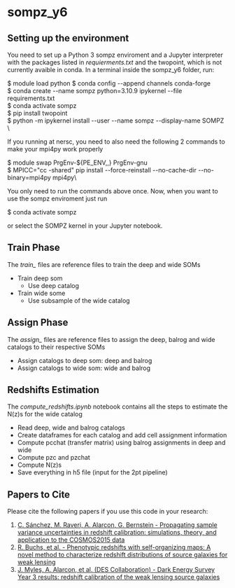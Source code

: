 # sompz_y6

## Setting up the environment

You need to set up a Python 3 sompz enviroment and a Jupyter interpreter with the packages listed in *requierments.txt* and the twopoint, which is not currently avaible in conda. In a terminal inside the sompz_y6 folder, run: 

$ module load python
$ conda config --append channels conda-forge \
$ conda create --name sompz python=3.10.9 ipykernel --file requirements.txt \
$ conda activate sompz \
$ pip install twopoint \
$ python -m ipykernel install --user --name sompz --display-name SOMPZ \

If you running at nersc, you need to also need the following 2 commands to make your mpi4py work properly

$ module swap PrgEnv-${PE_ENV,,} PrgEnv-gnu \
$ MPICC="cc -shared" pip install --force-reinstall --no-cache-dir --no-binary=mpi4py mpi4py\

You only need to run the commands above once. Now, when you want to use the sompz enviroment just run

$ conda activate sompz

or select the SOMPZ kernel in your Jupyter notebook. 



## Train Phase

The *train_* files are reference files to train the deep and wide SOMs

- Train deep som
    - Use deep catalog
- Train wide some
    - Use subsample of the wide catalog 


## Assign Phase

The *assign_* files are reference files to assign the deep, balrog and wide catalogs to their respective SOMs

- Assign catalogs to deep som: deep and balrog
- Assign catalogs to wide som: wide and balrog


## Redshifts Estimation

The *compute_redshifts.ipynb* notebook contains all the steps to estimate the N(z)s for the wide catalog

- Read deep, wide and balrog catalogs
- Create dataframes for each catalog and add cell assignment information
- Compute pcchat (transfer matrix) using balrog assignments in deep and wide
- Compute pzc and pzchat
- Compute N(z)s
- Save everything in h5 file (input for the 2pt pipeline) 

## Papers to Cite

Please cite the following papers if you use this code in your research:

1. [C. Sánchez,  M. Raveri,  A. Alarcon,  G. Bernstein - Propagating sample variance uncertainties in redshift calibration: simulations, theory, and application to the COSMOS2015 data](https://doi.org/10.1093/mnras/staa2542)
2. [R. Buchs, et al. - Phenotypic redshifts with self-organizing maps: A novel method to characterize redshift distributions of source galaxies for weak lensing](https://doi.org/10.1093/mnras/stz2162)
3. [J. Myles,  A. Alarcon, et al. (DES Collaboration) - Dark Energy Survey Year 3 results: redshift calibration of the weak lensing source galaxies](https://doi.org/10.1093/mnras/stab1515)
